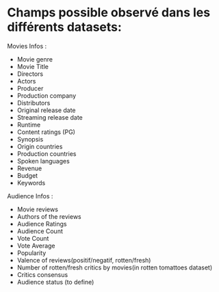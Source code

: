 # Champs possible observé dans les différents datasets: 

Movies Infos :

- Movie genre
- Movie Title
- Directors
- Actors
- Producer
- Production company
- Distributors
- Original release date
- Streaming release date
- Runtime
- Content ratings (PG)
- Synopsis
- Origin countries
- Production countries
- Spoken languages
- Revenue
- Budget
- Keywords

Audience Infos :

- Movie reviews
- Authors of the reviews
- Audience Ratings
- Audience Count
- Vote Count
- Vote Average
- Popularity
- Valence of reviews(positif/negatif, rotten/fresh)
- Number of rotten/fresh critics by movies(in rotten tomattoes dataset)
- Critics consensus
- Audience status (to define)
